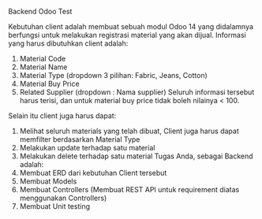 Backend Odoo Test

Kebutuhan client adalah membuat sebuah modul Odoo 14 yang didalamnya berfungsi
untuk melakukan registrasi material yang akan dijual. Informasi yang harus dibutuhkan
client adalah:
1. Material Code
2. Material Name
3. Material Type (dropdown 3 pilihan: Fabric, Jeans, Cotton)
4. Material Buy Price
5. Related Supplier (dropdown : Nama supplier)
Seluruh informasi tersebut harus terisi, dan untuk material buy price tidak boleh nilainya
< 100.

Selain itu client juga harus dapat:
1. Melihat seluruh materials yang telah dibuat, Client juga harus dapat memfilter
berdasarkan Material Type
2. Melakukan update terhadap satu material
3. Melakukan delete terhadap satu material
Tugas Anda, sebagai Backend adalah:
1. Membuat ERD dari kebutuhan Client tersebut
2. Membuat Models
3. Membuat Controllers (Membuat REST API untuk requirement diatas
menggunakan Controllers)
4. Membuat Unit testing